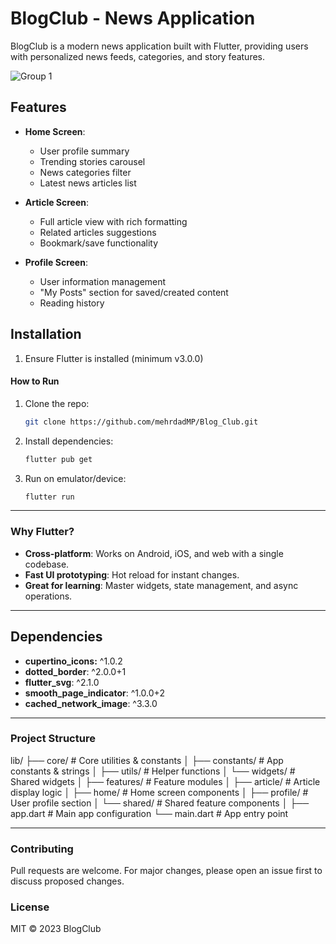# BlogClub - News Application

BlogClub is a modern news application built with Flutter, providing users with personalized news feeds, categories, and story features.

![Group 1](https://github.com/user-attachments/assets/28895245-e14a-484d-8a7e-de7e1c8acea2)


## Features

- **Home Screen**:
  - User profile summary
  - Trending stories carousel
  - News categories filter
  - Latest news articles list

- **Article Screen**: 
  - Full article view with rich formatting
  - Related articles suggestions
  - Bookmark/save functionality
    


- **Profile Screen**:  
  - User information management
  - "My Posts" section for saved/created content
  - Reading history

## Installation

1. Ensure Flutter is installed (minimum v3.0.0)

#### **How to Run**  
1. Clone the repo:  
   ```bash
   git clone https://github.com/mehrdadMP/Blog_Club.git
   ```  
2. Install dependencies:  
   ```bash
   flutter pub get
   ```  
3. Run on emulator/device:  
   ```bash
   flutter run
   ```  

---

### **Why Flutter?**  
- **Cross-platform**: Works on Android, iOS, and web with a single codebase.  
- **Fast UI prototyping**: Hot reload for instant changes.  
- **Great for learning**: Master widgets, state management, and async operations.  

---

## Dependencies
- **cupertino_icons:** ^1.0.2
- **dotted_border**: ^2.0.0+1
- **flutter_svg**: ^2.1.0
- **smooth_page_indicator**: ^1.0.0+2
- **cached_network_image**: ^3.3.0

---

### Project Structure  
lib/
├── core/ # Core utilities & constants
│ ├── constants/ # App constants & strings
│ ├── utils/ # Helper functions
│ └── widgets/ # Shared widgets
│
├── features/ # Feature modules
│ ├── article/ # Article display logic
│ ├── home/ # Home screen components
│ ├── profile/ # User profile section
│ └── shared/ # Shared feature components
│
├── app.dart # Main app configuration
└── main.dart # App entry point

---  

### Contributing
Pull requests are welcome. For major changes, please open an issue first to discuss proposed changes.

### License  
MIT © 2023 BlogClub
